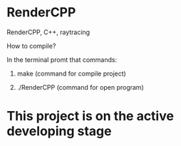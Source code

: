 # RenderCPP
RenderCPP, C++, raytracing

How to compile?

In the terminal promt that commands:

1) make            (command for compile project)

2) ./RenderCPP     (command for open program)

# This project is on the active developing stage
